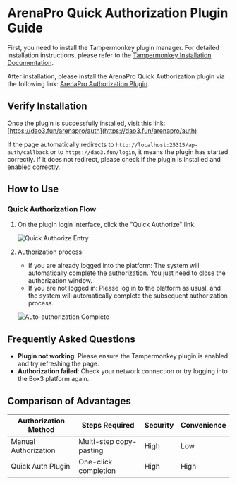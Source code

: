 # ArenaPro Quick Authorization Plugin Guide

First, you need to install the Tampermonkey plugin manager. For detailed installation instructions, please refer to the [Tampermonkey Installation Documentation](https://docs.dao3.fun/arena/plugIns/tampermonkey.html).

After installation, please install the ArenaPro Quick Authorization plugin via the following link: [ArenaPro Authorization Plugin](https://static.pgaot.com/Assets/js/arenapro-auth.user.js).

## Verify Installation

Once the plugin is successfully installed, visit this link: [https://dao3.fun/arenapro/auth](https://dao3.fun/arenapro/auth)

If the page automatically redirects to `http://localhost:25315/ap-auth/callback` or to `https://dao3.fun/login`, it means the plugin has started correctly. If it does not redirect, please check if the plugin is installed and enabled correctly.

## How to Use

### Quick Authorization Flow

1.  On the plugin login interface, click the "Quick Authorize" link.

    ![Quick Authorize Entry](/QQ20250415-192109.png)

2.  Authorization process:

    - If you are already logged into the platform: The system will automatically complete the authorization. You just need to close the authorization window.
    - If you are not logged in: Please log in to the platform as usual, and the system will automatically complete the subsequent authorization process.

    ![Auto-authorization Complete](/QQ20250415-192208.png)

## Frequently Asked Questions

- **Plugin not working**: Please ensure the Tampermonkey plugin is enabled and try refreshing the page.
- **Authorization failed**: Check your network connection or try logging into the Box3 platform again.

## Comparison of Advantages

| Authorization Method | Steps Required          | Security | Convenience |
| -------------------- | ----------------------- | -------- | ----------- |
| Manual Authorization | Multi-step copy-pasting | High     | Low         |
| Quick Auth Plugin    | One-click completion    | High     | High        |
